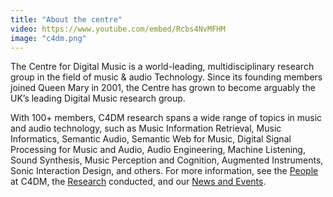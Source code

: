 ```yaml
---
title: "About the centre"
video: https://www.youtube.com/embed/Rcbs4NvMFHM
image: "c4dm.png"
---
```


The Centre for Digital Music is a world-leading, multidisciplinary research group in the field of music & audio Technology. Since its founding members joined Queen Mary in 2001, the Centre has grown to become arguably the UK’s leading Digital Music research group.

With 100+ members, C4DM research spans a wide range of topics in music and audio technology, such as Music Information Retrieval, Music Informatics, Semantic Audio, Semantic Web for Music, Digital Signal Processing for Music and Audio, Audio Engineering, Machine Listening, Sound Synthesis, Music Perception and Cognition, Augmented Instruments, Sonic Interaction Design, and others. For more information, see the [People](/people) at C4DM, the [Research](/research) conducted, and our [News and Events](/news).

<!-- <p style="color: red">**THIS SEEMS TO BE THE ONLY SUPPORTED WAY OF IMPORTING TWITTER TWEETS IN GATSBY 5 AT THE MOMENT, AFAIK IT MEANS THAT EACH 
TWEET HAS TO BE MANUALLY IMPORTED INTO AN MD FILE...**</p>
<blockquote class="twitter-tweet"><p lang="en" dir="ltr">This is what we do: <a href="https://t.co/pkyS6IcIUy">https://t.co/pkyS6IcIUy</a> - an excellent video intro to the wonderful researchers of <a href="https://twitter.com/c4dm?ref_src=twsrc%5Etfw">@c4dm</a>. <a href="https://twitter.com/QMEECS?ref_src=twsrc%5Etfw">@QMEECS</a> <a href="https://twitter.com/QMUL?ref_src=twsrc%5Etfw">@QMUL</a> <a href="https://twitter.com/hashtag/research?src=hash&amp;ref_src=twsrc%5Etfw">#research</a></p>&mdash; C4DM at QMUL (@c4dm) <a href="https://twitter.com/c4dm/status/857989625922695173?ref_src=twsrc%5Etfw">April 28, 2017</a></blockquote> -->